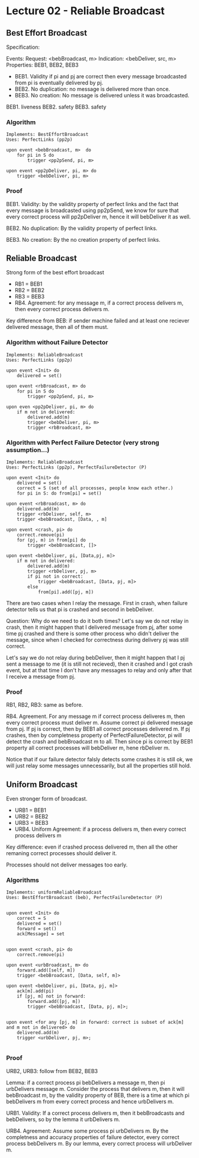 # Lecture 02 - Reliable Broadcast


## Best Effort Broadcast

Specification:

Events:
Request: <bebBroadcast, m>
Indication: <bebDeliver, src, m>
Properties: BEB1, BEB2, BEB3


* BEB1. Validity if pi and pj are correct then every message broadcasted from pi is 
eventually delivered by pj.
* BEB2. No duplication: no message is delivered more than once.
* BEB3. No creation: No message is delivered unless it was broadcasted.

BEB1. liveness
BEB2. safety
BEB3. safety


### Algorithm

```
Implements: BestEffortBroadcast
Uses: PerfectLinks (pp2p)

upon event <bebBroadcast, m>  do
    for pi in S do
        trigger <pp2pSend, pi, m>

upon event <pp2pDeliver, pi, m> do
    trigger <bebDeliver, pi, m>

```

### Proof 
BEB1. Validity: by the validity property of perfect links and the fact that 
every message is broadcasted using pp2pSend, we know for sure that every 
correct process will pp2pDeliver m, hence it will bebDeliver it as well.

BEB2. No duplication: By the validity property of perfect links.

BEB3. No creation: By the no creation property of perfect links.


## Reliable Broadcast

Strong form of the best effort broadcast
* RB1 = BEB1
* RB2 = BEB2
* RB3 = BEB3
* RB4. Agreement: for any message m, if a correct process delivers m, then every correct process 
delivers m.

Key difference from BEB: if sender machine failed and at least one reciever delivered message, then
all of them must.

### Algorithm without Failure Detector
``` 
Implements: ReliableBroadcast
Uses: PerfectLinks (pp2p)

upon event <Init> do
    delivered = set()

upon event <rbBroadcast, m> do
    for pi in S do
        trigger <pp2pSend, pi, m>

upon even <pp2pDeliver, pi, m> do
    if m not in delivered:
        delivered.add(m)
        trigger <bebDeliver, pi, m>
        trigger <rbBroadcast, m>
```

### Algorithm with Perfect Failure Detector (very strong assumption...)

```
Implements: ReliableBroadcast
Uses: PerfectLinks (pp2p), PerfectFailureDetector (P)

upon event <Init> do
    delivered = set()
    correct = S (set of all processes, people know each other.)
    for pi in S: do from[pi] = set()

upon event <rbBroadcast, m> do
    delivered.add(m)
    trigger <rbDeliver, self, m>
    trigger <bebBroadcast, [Data, , m] 

upon event <crash, pi> do
    correct.remove(pi)
    for (pj, m) in from[pi] do
        trigger <bebBroadcast, []>

upon event <bebDeliver, pi, [Data,pj, m]>
    if m not in delivered:
        delivered.add(m)
        trigger <rbDeliver, pj, m>
        if pi not in correct:
            trigger <bebBroadcast, [Data, pj, m]>
        else
            from[pi].add([pj, m])

```
There are two cases when I relay the message. First in crash, when failure detector tells us that pi is crashed
and second in bebDeliver. 

Question: Why do we need to do it both times?
Let's say we do not relay in crash, then it might happen that I delivered message from pj, after some time pj crashed and 
there is some other process who didn't deliver the message, since when I checked for correctness during delivery pj was still correct.

Let's say we do not relay during bebDeliver, then it might happen that I pj sent a message to me (it is still not recieved), then it crashed 
and I got crash event, but at that time I don't have any messages to relay and only after that I receive a message from pj. 


### Proof
RB1, RB2, RB3: same as before.

RB4. Agreement. For any message m if correct process deliveres m, then every correct process must deliver m.
Assume correct pi delivered message from pj. If pj is correct, then by BEB1 all correct processes delivered m.
If pj crashes, then by completness property of PerfectFailureDetector, pi will detect the crash and bebBroadcast 
m to all. Then since pi is correct by BEB1 property all correct processes will bebDeliver m, hene rbDeliver m.


Notice that if our failure detector falsly detects some crashes it is still ok, we will just relay some messages
unnecessarily, but all the properties still hold.



## Uniform Broadcast

Even stronger form of broadcast.

* URB1 = BEB1
* URB2 = BEB2
* URB3 = BEB3
* URB4. Uniform Agreement: if a process delivers m, then every correct process delivers m

Key difference: even if crashed process delivered m, then all the other remaning correct
processes should deliver it.

Processes should not deliver messages too early.

### Algorithms

```
Implements: uniformReliableBroadcast
Uses: BestEffortBroadcast (beb), PerfectFailureDetector (P)


upon event <Init> do
    correct = S
    delivered = set()
    forward = set()
    ack[Message] = set


upon event <crash, pi> do
    correct.remove(pi)

upon event <urbBroadcast, m> do
    forward.add([self, m])
    trigger <bebBroadcast, [Data, self, m]>

upon event <bebDeliver, pi, [Data, pj, m]>
    ack[m].add(pi)
    if [pj, m] not in forward:
        forward.add([pj, m])
        trigger <bebBroadcast, [Data, pj, m]>;


upon event <for any [pj, m] in forward: correct is subset of ack[m] and m not in delivered> do
    delivered.add(m)
    trigger <urbDeliver, pj, m>;


```

### Proof
URB2, URB3: follow from BEB2, BEB3

Lemma: if a correct process pi bebDelivers a message m, then pi urbDelivers message m.
Consider the process that delivers m, then it will bebBroadcast m, by the validity property of 
BEB, there is a time at which pi bebDelivers m from every correct process and hence urbDelivers m.


URB1. Validity: If a correct process delivers m, then it bebBroadcasts and bebDelivers, so by the lemma
it urbDelivers m.


URB4. Agreement: Assume some process pi urbDelivers m. By the completness and accuracy properties
of failure detector, every correct process bebDelivers m. By our lemma, every correct process will
urbDeliver m.



